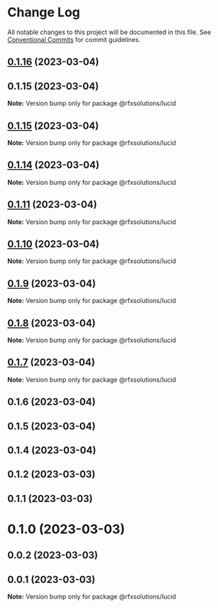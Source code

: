 # Change Log

All notable changes to this project will be documented in this file.
See [Conventional Commits](https://conventionalcommits.org) for commit guidelines.

## [0.1.16](https://github.com/rfxsolutions/lucid/compare/@rfxsolutions/lucid@0.1.14...@rfxsolutions/lucid@0.1.16) (2023-03-04)



## 0.1.15 (2023-03-04)

**Note:** Version bump only for package @rfxsolutions/lucid





## [0.1.15](https://github.com/rfxsolutions/lucid/compare/v0.1.5...v0.1.15) (2023-03-04)

**Note:** Version bump only for package @rfxsolutions/lucid





## [0.1.14](https://github.com/rfxsolutions/lucid/compare/@rfxsolutions/lucid@0.1.13...@rfxsolutions/lucid@0.1.14) (2023-03-04)

**Note:** Version bump only for package @rfxsolutions/lucid





## [0.1.11](https://github.com/rfxsolutions/lucid/compare/@rfxsolutions/lucid@0.1.10...@rfxsolutions/lucid@0.1.11) (2023-03-04)

**Note:** Version bump only for package @rfxsolutions/lucid





## [0.1.10](https://github.com/rfxsolutions/lucid/compare/@rfxsolutions/lucid@0.1.9...@rfxsolutions/lucid@0.1.10) (2023-03-04)

**Note:** Version bump only for package @rfxsolutions/lucid





## [0.1.9](https://github.com/rfxsolutions/lucid/compare/@rfxsolutions/lucid@0.1.8...@rfxsolutions/lucid@0.1.9) (2023-03-04)

**Note:** Version bump only for package @rfxsolutions/lucid





## [0.1.8](https://github.com/rfxsolutions/lucid/compare/@rfxsolutions/lucid@0.1.7...@rfxsolutions/lucid@0.1.8) (2023-03-04)

**Note:** Version bump only for package @rfxsolutions/lucid





## [0.1.7](https://github.com/rfxsolutions/lucid/compare/@rfxsolutions/lucid@0.1.6...@rfxsolutions/lucid@0.1.7) (2023-03-04)

**Note:** Version bump only for package @rfxsolutions/lucid





## 0.1.6 (2023-03-04)



## 0.1.5 (2023-03-04)



## 0.1.4 (2023-03-04)



## 0.1.2 (2023-03-03)



## 0.1.1 (2023-03-03)



# 0.1.0 (2023-03-03)



## 0.0.2 (2023-03-03)



## 0.0.1 (2023-03-03)

**Note:** Version bump only for package @rfxsolutions/lucid
